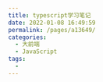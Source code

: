 ```yaml
---
title: typescript学习笔记
date: 2022-01-08 16:49:59
permalink: /pages/a13649/
categories:
  - 大前端
  - JavaScript
tags:
  - 
---
```

